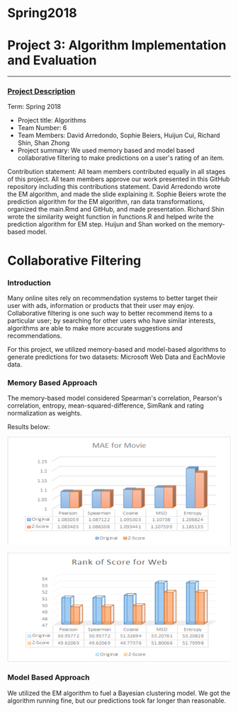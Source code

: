 # Spring2018


# Project 3: Algorithm Implementation and Evaluation

----


### [Project Description](./doc/project3_desc.md)

Term: Spring 2018

+ Project title: Algorithms
+ Team Number: 6
+ Team Members: David Arredondo, Sophie Beiers, Huijun Cui,	Richard Shin, Shan Zhong
+ Project summary: We used memory based and model based collaborative filtering to make predictions on a user's rating of an item.

Contribution statement: All team members contributed equally in all stages of this project. All team members approve our work presented in this GitHub repository including this contributions statement. David Arredondo wrote the EM algorithm, and made the slide explaining it. Sophie Beiers wrote the prediction algorithm for the EM algorithm, ran data transformations, organized the main.Rmd and GitHub, and made presentation. Richard Shin wrote the similarity weight function in functions.R and helped write the prediction algorithm for EM step. Huijun and Shan worked on the memory-based model. 


# Collaborative Filtering

### Introduction

Many online sites rely on recommendation systems to better target their user with ads, information or products that their user may enjoy. Collaborative filtering is one such way to better recommend items to a particular user; by searching for other users who have similar interests, algorithms are able to make more accurate suggestions and recommendations.


For this project, we utilized memory-based and model-based algorithms to generate predictions for two datasets: Microsoft Web Data and EachMovie data.

### Memory Based Approach

The memory-based model considered Spearman's correlation, Pearson's correlation, entropy, mean-squared-difference, SimRank and rating normalization as weights.

Results below:

![](./figs/mem_based.png)

![](./figs/mem_based2.png)

### Model Based Approach

We utilized the EM algorithm to fuel a Bayesian clustering model. We got the algorithm running fine, but our predictions took far longer than reasonable.
